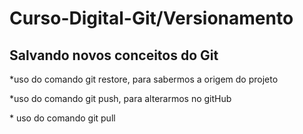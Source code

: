 # Curso-Digital-Git/Versionamento

## Salvando novos conceitos do Git

\*uso do comando git restore, para sabermos a origem do projeto

\*uso do comando git push, para alterarmos no gitHub

\* uso do comando git pull
